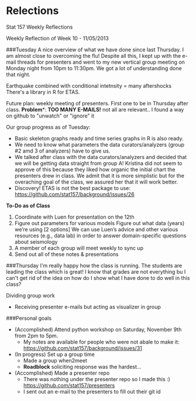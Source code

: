 Relections
==========

Stat 157 Weekly Reflections

Weekly Reflection of Week 10 - 11/05/2013

###Tuesday
A nice overview of what we have done since last Thursday.
I am almost close to overcoming the flu! Despite all this, I kept up with the e-mail threads for presenters and went to my new vertical group meeting on Monday night from 10pm to 11:30pm. We got a lot of understanding done that night. 

<Couple of materials we went over in class>
Earthquake combined with conditional intetnsity = many aftershocks
There's a library in R for ETAS.

Future plan: weekly meeting of presenters. First one to be in Thursday after class.
**Problem***: __TOO MANY E-MAILS!__ not all are relevant.. I found a way on github to "unwatch" or "ignore" it

Our group progress as of Tuesday:
* Basic skeleton graphs ready and time series graphs in R is also ready. 
* We need to know what parameters the data curators/analyzers (group #2 amd 3 of analyzers) have to give us. 
* We talked after class with the data curators/analyzers and decided that we will be getting data straight from group A! Kristina did not seem to approve of this because they liked how organic the initial chart the presenters drew in class. We admit that it is more simplistic but for the overaching goal of the class, we assured her that it will work better.
* Discovery! ETAS is not the best package to use: https://github.com/stat157/background/issues/26


**To-Do as of Class**
1. Coordinate with Luen for presentation on the 12th 
2. Figure out parameters for various models
Figure out what data (years) we’re using [2 options]
We can use Luen’s advice and other various resources (e.g., data lab) in order to answer domain-specific questions about seismology
3. A member of each group will meet weekly to sync up
4. Send out all of these notes & presentations


###Thursday
I'm really happy how the class is running. The students are leading the class which is great!
I know that grades are not everything bu I can't get rid of the idea on how do I show what I have done to do well in this class?

Dividing group work
* Receiving presenter e-mails but acting as visualizer in group


###Personal goals
* (Accomplished) Attend python workshop on Saturday, November 9th from 2pm to 5pm.
  * My notes are available for people who were not abale to make it: https://github.com/stat157/background/issues/31
* (In progress) Set up a group time
  * Made a group when2meet
  * **Roadblock** soliciting response was the hardest...
* (Accomplished) Made a presenter repo
  * There was nothing under the presenter repo so I made this  :) https://github.com/stat157/presenters
  * I sent out an e-mail to the presenters to fill out their git id
